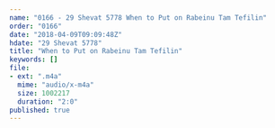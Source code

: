 ```yaml
---
name: "0166 - 29 Shevat 5778 When to Put on Rabeinu Tam Tefilin"
order: "0166"
date: "2018-04-09T09:09:48Z"
hdate: "29 Shevat 5778"
title: "When to Put on Rabeinu Tam Tefilin"
keywords: []
file:
- ext: ".m4a"
  mime: "audio/x-m4a"
  size: 1002217
  duration: "2:0"
published: true
---
```


